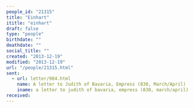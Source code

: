 ```yaml
---
people_id: "21315"
title: "Einhart"
ititle: "einhart"
draft: false
type: "people"
birthdate: ""
deathdate: ""
social_title: ""
created: "2013-12-19"
modified: "2013-12-19"
url: "/people/21315.html"
sent:
  - url: letter/984.html
    name: A letter to Judith of Bavaria, Empress (830, March/April)
    iname: a letter to judith of bavaria, empress (830, march/april)
received:
---
```

